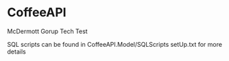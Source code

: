 # CoffeeAPI
McDermott Gorup Tech Test

SQL scripts can be found in CoffeeAPI.Model/SQLScripts setUp.txt for more details
